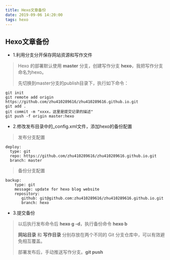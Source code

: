 ```yaml
---
title: Hexo文章备份
date: 2019-09-06 14:20:00
tags: hexo
---
```


## Hexo文章备份

* 1.利用分支分开保存网站资源和写作文件

> Hexo 的部署默认使用 **master** 分支，创建写作分支 **hexo**，我把写作分支命名为hexo。
> 
> 先切换到master分支的publish目录下，执行如下命令：

```
git init
git remote add origin https://github.com/zhu410289616/zhu410289616.github.io.git
git add .
git commit -m "xxxx，这里是提交记录的描述"
git push -f origin master:hexo
```


* 2.修改发布目录中的_config.xml文件，添加hexo的备份配置

> 发布分支配置

```
deploy:
  type: git
  repo: https://github.com/zhu410289616/zhu410289616.github.io.git
  branch: master
```

> 备份分支配置

```
backup:
    type: git
    message: update for hexo blog website
    repository:
       github: git@github.com:zhu410289616/zhu410289616.github.io.git
       branch: hexo
```

* 3.提交备份

> 以后执行发布命令后 **hexo g -d**，执行备份命令 **hexo b**
> 
> **网站目录** 和 **写作目录** 分别存放在两个不同的 Git 分支仓库中，可以有效避免相互覆盖。
> 
> 部署发布后，手动推送写作分支。**git push**